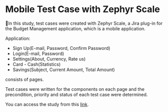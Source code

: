 # Mobile Test Case with Zephyr Scale

📌In this study, test cases were created with Zephyr Scale, a Jira plug-in for the Budget Management application, which is a mobile application.

Application:

* Sign Up(E-mail, Password, Confirm Password)
* Login(E-mail, Password)
* Settings(About, Currency, Rate us)
* Card - Cash(Statistics)
* Savings(Subject, Current Amount, Total Amount)

consists of pages.

Test cases were written for the components on each page and the precondition, priority and status of each test case were determined.

You can access the study from this [link](https://ebrujira.atlassian.net/projects/ZSP?selectedItem=com.atlassian.plugins.atlassian-connect-plugin:com.kanoah.test-manager__main-project-page#!/v2/testCases?projectId=10002).
